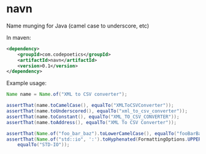 # navn
Name munging for Java (camel case to underscore, etc)

In maven:
```xml
<dependency>
    <groupId>com.codepoetics</groupId>
    <artifactId>navn</artifactId>
    <version>0.1</version>
</dependency>
```     

Example usage:
```java
Name name = Name.of("XML to CSV converter");

assertThat(name.toCamelCase(), equalTo("XMLToCSVConverter"));
assertThat(name.toUnderscored(), equalTo("xml_to_csv_converter"));
assertThat(name.toConstant(), equalTo("XML_TO_CSV_CONVERTER"));
assertThat(name.toAddress(), equalTo("XML To CSV Converter"));

assertThat(Name.of("foo_bar_baz").toLowerCamelCase(), equalTo("fooBarBaz"));
assertThat(Name.of("std::io", ':').toHyphenated(FormattingOptions.UPPERCASE),
    equalTo("STD-IO"));
```
